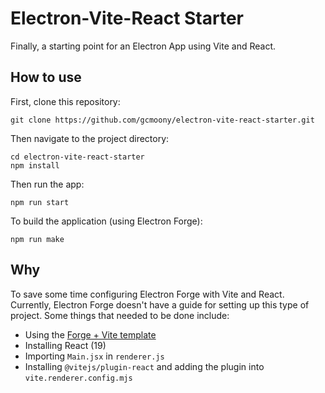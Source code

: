 # Electron-Vite-React Starter

Finally, a starting point for an Electron App using Vite and React.

## How to use

First, clone this repository:

```
git clone https://github.com/gcmoony/electron-vite-react-starter.git
```

Then navigate to the project directory:

```
cd electron-vite-react-starter
npm install
```

Then run the app:
```
npm run start
```

To build the application (using Electron Forge):

```
npm run make
```

## Why

To save some time configuring Electron Forge with Vite and React. Currently,
Electron Forge doesn't have a guide for setting up this type of project. Some
things that needed to be done include:

- Using the [Forge + Vite template](https://www.electronforge.io/templates/vite)
- Installing React (19)
- Importing `Main.jsx` in `renderer.js`
- Installing `@vitejs/plugin-react` and adding the plugin into
  `vite.renderer.config.mjs`
